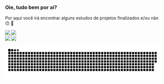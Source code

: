 ### Oie, tudo bem por aí? 
Por aqui você irá encontrar alguns estudos de projetos finalizados e/ou não 🙃  👋


 <div>
  <a href="https://github.com/rafaballerini">
  <img height="180em" src="https://github-readme-stats.vercel.app/api?username=a-gurgel&show_icons=true&theme=dracula&include_all_commits=true&count_private=true"/>
  <img height="180em" src="https://github-readme-stats.vercel.app/api/top-langs/?username=a-gurgel&layout=compact&langs_count=16&theme=dracula"/>
</div>
  

<div> 
  <a href="https://www.linkedin.com/in/ananda-gurgel/" target="_blank"><img src="https://img.shields.io/badge/-LinkedIn-%230077B5?style=for-the-badge&logo=linkedin&logoColor=white" target="_blank"></a>  
  <a href = "mailto: gurgel.ananda@gmail.com"><img src="https://img.shields.io/badge/-Gmail-%23333?style=for-the-badge&logo=gmail&logoColor=white" target="_blank"></a>
 
  ![Snake animation](https://github.com/a-gurgel/a-gurgel/blob/output/github-contribution-grid-snake.svg)
 
</div>
